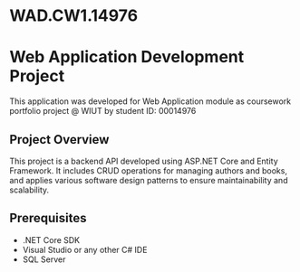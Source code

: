 ﻿# WAD.CW1.14976
# Web Application Development Project

This application was developed for Web Application module as coursework portfolio project @ WIUT by student ID: 00014976

## Project Overview

This project is a backend API developed using ASP.NET Core and Entity Framework. It includes CRUD operations for managing authors and books, and applies various software design patterns to ensure maintainability and scalability.

## Prerequisites

- .NET Core SDK
- Visual Studio or any other C# IDE
- SQL Server

